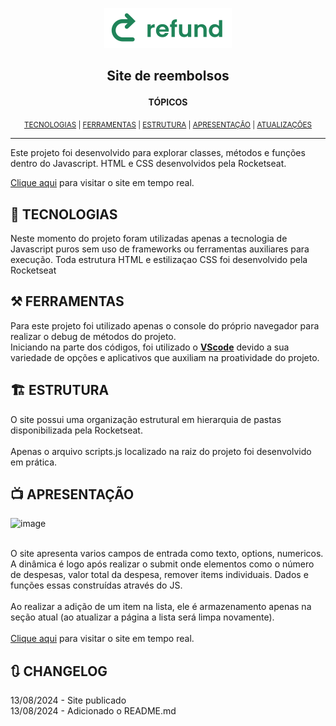 <p align="center"><a href="https://ayrtonyamashita.github.io/quicklist/"><img src="./img/logo.svg"></a></p>

## <p align="center">Site de reembolsos</p>

<p align="center"><b>TÓPICOS</b></p>
<p align="center"><sub>
<a href="#-tecnologias">TECNOLOGIAS</a> | 
<a href="#️-ferramentas">FERRAMENTAS</a> |
<a href="#️-estrutura">ESTRUTURA</a> |
<a href="#-apresentação">APRESENTAÇÃO</a> | 
<a href="#-changelog">ATUALIZAÇÕES</a></sub></p>

---

Este projeto foi desenvolvido para explorar classes, métodos e funções dentro do Javascript. HTML e CSS desenvolvidos pela Rocketseat.

<a href="https://ayrtonyamashita.github.io/refund/">Clique aqui</a> para visitar o site em tempo real.

## 🤖 TECNOLOGIAS

Neste momento do projeto foram utilizadas apenas a tecnologia de Javascript puros sem uso de frameworks ou ferramentas auxiliares para execução. Toda estrutura HTML e estilizaçao CSS foi desenvolvido pela Rocketseat <br>

## ⚒️ FERRAMENTAS

Para este projeto foi utilizado apenas o console do próprio navegador para realizar o debug de métodos do projeto.
<br>
Iniciando na parte dos códigos, foi utilizado o <b><a href="https://vscode.dev/">VScode</a></b> devido a sua variedade de opções e aplicativos que auxiliam na proatividade do projeto.

## 🏗️ ESTRUTURA

O site possui uma organização estrutural em hierarquia de pastas disponibilizada pela Rocketseat. <br>
<br>
Apenas o arquivo scripts.js localizado na raiz do projeto foi desenvolvido em prática.

## 📺 APRESENTAÇÃO

![image](https://github.com/user-attachments/assets/3a6086f2-8652-4087-b023-39c72066747d)



<br>
O site apresenta varios campos de entrada como texto, options, numericos. A dinâmica é logo após realizar o submit onde elementos como o número de despesas, valor total da despesa, remover items individuais. Dados e funções essas
construídas através do JS.<br>
<br>
Ao realizar a adição de um item na lista, ele é armazenamento apenas na seção atual (ao atualizar a página a lista será limpa novamente).<br>
<br>
<a href="https://ayrtonyamashita.github.io/refund/">Clique aqui</a> para visitar o site em tempo real.

## 🔃 CHANGELOG

13/08/2024 - Site publicado <br>
13/08/2024 - Adicionado o README.md <br>
